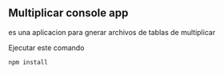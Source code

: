 ## Multiplicar console app

es una aplicacion para gnerar archivos de tablas de multiplicar


Ejecutar este comando
```
npm install
```